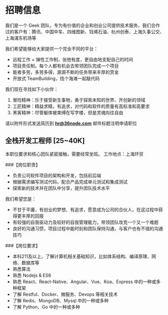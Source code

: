 # 招聘信息

我们是一个 Geek 团队，专为有价值的企业和创业公司提供技术服务，我们合作过的客户有：腾讯、中国中车、四维图新、钰烯石油、杭州创泰、上海久事公交、上海浦东机场等

我们希望能够给大家提供一个完全不同的平台：

* 远程工作 + 弹性工作制，张弛有度，更自由地支配自己的时间
* 项目责任制，每个人都有机会去带领团队完成一个项目
* 能者多劳，多劳多得，源源不断的任务带来丰厚的赏金
* 开放式 TeamBuilding，找个海滩一起敲代码

我们现在寻找如下小伙伴：

1. 冒险精神：乐于接受新生事物，勇于探索未知的世界、开创新的领域
2. 工匠精神：精益求精，有追求，对代码和软件的质量有高标准和高要求
3. 黑客精神：尽管躯体被束缚在写字楼，但是灵魂向往自由

请以附件形式发送简历到 **hr@36node.com** 邮件标题注明申请职位

## 全栈开发工程师  [25~40K]

本职位要求和核心团队紧密接触，需要经常坐班。
工作地点：上海环贸

###【岗位职责】

- 负责公司软件项目的架构和开发，包括前后端
- 根据需求编写测试代码，配合产品完成单元测试和集成测试
- 探索新的技术并在团队中分享，提升团队技术水平

我们希望您是：

* 不甘于平庸，有创业的梦想、有追求，愿意成为公司的合伙人，在这过程中获得更丰厚的回报
* 有较强的自我驱动力及较好的自我管理能力，带领团队攻克一个又一个难题
* 良好的沟通习惯，项目过程中能时刻和团队保持沟通，与客户也有不错的沟通技巧


###【岗位要求】

- 本科211及以上，了解计算机相关基础知识，比如体系结构、编译原理、网络、数据库等
- 熟悉算法
- 熟悉 Nodejs & ES6
- 熟悉 React、React-Native、Angular、Vue、Koa、Express 中的一种或多种框架
- 了解 Restful、Docker、微服务、Devops 等相关技术
- 了解 Redis、MongoDB、Mysql 中的一种或多种
- 了解 Python、Go 中的一种或多种
